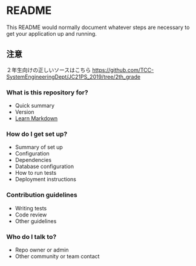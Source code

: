 # README #

This README would normally document whatever steps are necessary to get your application up and running.

## 注意 ##
２年生向けの正しいソースはこちら
https://github.com/TCC-SystemEngineeringDept/JC21PS_2019/tree/2th_grade

### What is this repository for? ###

* Quick summary
* Version
* [Learn Markdown](https://bitbucket.org/tutorials/markdowndemo)

### How do I get set up? ###

* Summary of set up
* Configuration
* Dependencies
* Database configuration
* How to run tests
* Deployment instructions

### Contribution guidelines ###

* Writing tests
* Code review
* Other guidelines

### Who do I talk to? ###

* Repo owner or admin
* Other community or team contact
